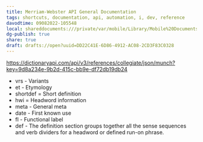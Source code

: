 ```yaml
---
title: Merriam-Webster API General Documentation
tags: shortcuts, documentation, api, automation, i, dev, reference
davodtime: 09082022-105548
local: shareddocuments:///private/var/mobile/Library/Mobile%20Documents/iCloud~md~obsidian/Documents/OBSHIDDIAN/drafts/DD22C41E-6D86-4912-AC08-2CD3F83C0328.md
dg-publish: true
share: true
draft: drafts://open?uuid=DD22C41E-6D86-4912-AC08-2CD3F83C0328
---
```


https://dictionaryapi.com/api/v3/references/collegiate/json/munch?key=9d8a234e-9b2d-415c-bb9e-df72db19db24

- vrs - Variants
- et - Etymology
- shortdef = Short definition
- hwi = Headword information
- meta - General meta
- date - First known use
- fl - Functional label
- def - The definition section groups together all the sense sequences and verb dividers for a headword or defined run-on phrase.